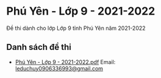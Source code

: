 # Phú Yên - Lớp 9 - 2021-2022

Đề thi dành cho lớp Lớp 9 tỉnh Phú Yên năm 2021-2022

## Danh sách đề thi

- [Phú Yên - Lớp 9 - 2021-2022.pdf](Phú%20Yên%20-%20Lớp%209%20-%202021-2022.pdf)
Email: leduchuy0906336993@gmail.com

